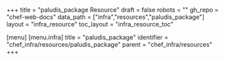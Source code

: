 +++
title = "paludis_package Resource"
draft = false
robots = ""
gh_repo = "chef-web-docs"
data_path = ["infra","resources","paludis_package"]
layout = "infra_resource"
toc_layout = "infra_resource_toc"

[menu]
  [menu.infra]
    title = "paludis_package"
    identifier = "chef_infra/resources/paludis_package"
    parent = "chef_infra/resources"
+++

<!-- The contents of this page are automatically generated from the paludis_package.yaml file in the data/infra/resources directory. -->
<!-- To suggest a change, edit the https://github.com/chef/chef/blob/main/lib/chef/resource/paludis_package.rb file and submit a pull request to the https://github.com/chef/chef repository. -->
<!-- markdownlint-disable-file -->

